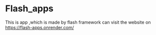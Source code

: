 # Flash_apps
This is app ,which is made by flash framework
can visit the website on https://flash-apps.onrender.com/
